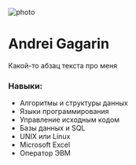 ![photo](/home/andreigagarin/Netology/Git/img/external-content.duckduckgo.com.jpg)

# Andrei Gagarin

Какой-то абзац текста про меня

### Навыки:

* Алгоритмы и структуры данных
* Языки программирования
* Управление исходным кодом
* Базы данных и SQL
* UNIX или Linux
* Microsoft Excel
* Оператор ЭВМ

